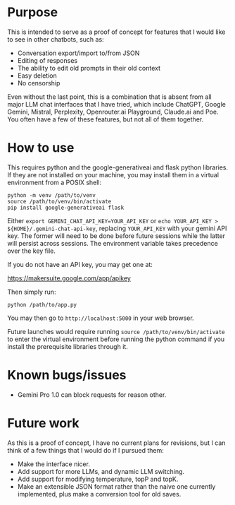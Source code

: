 # Purpose

This is intended to serve as a proof of concept for features that I would like to see in other chatbots, such as:

- Conversation export/import to/from JSON
- Editing of responses
- The ability to edit old prompts in their old context
- Easy deletion
- No censorship

Even without the last point, this is a combination that is absent from all
major LLM chat interfaces that I have tried, which include ChatGPT, Google
Gemini, Mistral, Perplexity, Openrouter.ai Playground, Claude.ai and Poe. You
often have a few of these features, but not all of them together.

# How to use

This requires python and the google-generativeai and flask python libraries. If they are not installed on your machine, you may install them in a virtual environment from a POSIX shell:

```
python -m venv /path/to/venv
source /path/to/venv/bin/activate
pip install google-generativeai flask
```

Either `export GEMINI_CHAT_API_KEY=YOUR_API_KEY` or
`echo YOUR_API_KEY > ${HOME}/.gemini-chat-api-key`, replacing `YOUR_API_KEY`
with your gemini API key. The former will need to be done before future
sessions while the latter will persist across sessions. The environment
variable takes precedence over the key file.

If you do not have an API key, you may get one at:

https://makersuite.google.com/app/apikey

Then simply run:

```
python /path/to/app.py
```

You may then go to `http://localhost:5000` in your web browser.

Future launches would require running `source /path/to/venv/bin/activate` to enter the virtual environment before running the python command if you install the prerequisite libraries through it.

# Known bugs/issues

- Gemini Pro 1.0 can block requests for reason other.

# Future work

As this is a proof of concept, I have no current plans for revisions, but I can think of a few things that I would do if I pursued them:

- Make the interface nicer.
- Add support for more LLMs, and dynamic LLM switching.
- Add support for modifying temperature, topP and topK.
- Make an extensible JSON format rather than the naive one currently implemented, plus make a conversion tool for old saves.
